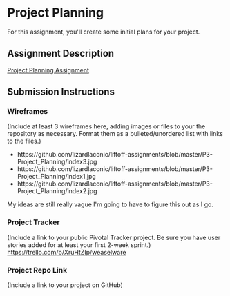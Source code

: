 # Project Planning
For this assignment, you'll create some initial plans for your project.

## Assignment Description
[Project Planning Assignment](https://education.launchcode.org/liftoff/assignments/planning/)

## Submission Instructions

### Wireframes

(Include at least 3 wireframes here, adding images or files to your the repository as necessary. Format them as a bulleted/unordered list with links to the files.)
<ul>
  <li>https://github.com/lizardlaconic/liftoff-assignments/blob/master/P3-Project_Planning/index3.jpg</li>
  <li>https://github.com/lizardlaconic/liftoff-assignments/blob/master/P3-Project_Planning/index1.jpg</li>
  <li>https://github.com/lizardlaconic/liftoff-assignments/blob/master/P3-Project_Planning/index2.jpg</li>
</ul>

My ideas are still really vague I'm going to have to figure this out as I go.

### Project Tracker

(Include a link to your public Pivotal Tracker project. Be sure you have user stories added for at least your first 2-week sprint.)
https://trello.com/b/XruHtZIp/weaselware

### Project Repo Link

(Include a link to your project on GitHub)
